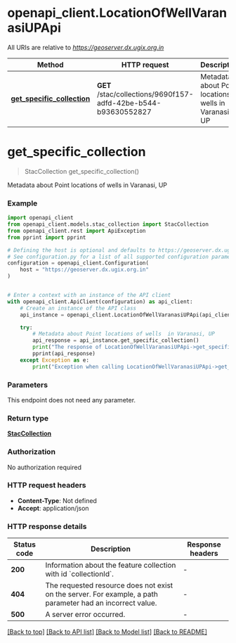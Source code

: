 # openapi_client.LocationOfWellVaranasiUPApi

All URIs are relative to *https://geoserver.dx.ugix.org.in*

Method | HTTP request | Description
------------- | ------------- | -------------
[**get_specific_collection**](LocationOfWellVaranasiUPApi.md#get_specific_collection) | **GET** /stac/collections/9690f157-adfd-42be-b544-b93630552827 | Metadata about Point locations of wells  in Varanasi, UP


# **get_specific_collection**
> StacCollection get_specific_collection()

Metadata about Point locations of wells  in Varanasi, UP

### Example


```python
import openapi_client
from openapi_client.models.stac_collection import StacCollection
from openapi_client.rest import ApiException
from pprint import pprint

# Defining the host is optional and defaults to https://geoserver.dx.ugix.org.in
# See configuration.py for a list of all supported configuration parameters.
configuration = openapi_client.Configuration(
    host = "https://geoserver.dx.ugix.org.in"
)


# Enter a context with an instance of the API client
with openapi_client.ApiClient(configuration) as api_client:
    # Create an instance of the API class
    api_instance = openapi_client.LocationOfWellVaranasiUPApi(api_client)

    try:
        # Metadata about Point locations of wells  in Varanasi, UP
        api_response = api_instance.get_specific_collection()
        print("The response of LocationOfWellVaranasiUPApi->get_specific_collection:\n")
        pprint(api_response)
    except Exception as e:
        print("Exception when calling LocationOfWellVaranasiUPApi->get_specific_collection: %s\n" % e)
```



### Parameters

This endpoint does not need any parameter.

### Return type

[**StacCollection**](StacCollection.md)

### Authorization

No authorization required

### HTTP request headers

 - **Content-Type**: Not defined
 - **Accept**: application/json

### HTTP response details

| Status code | Description | Response headers |
|-------------|-------------|------------------|
**200** | Information about the feature collection with id &#x60;collectionId&#x60;. |  -  |
**404** | The requested resource does not exist on the server. For example, a path parameter had an incorrect value. |  -  |
**500** | A server error occurred. |  -  |

[[Back to top]](#) [[Back to API list]](../README.md#documentation-for-api-endpoints) [[Back to Model list]](../README.md#documentation-for-models) [[Back to README]](../README.md)

